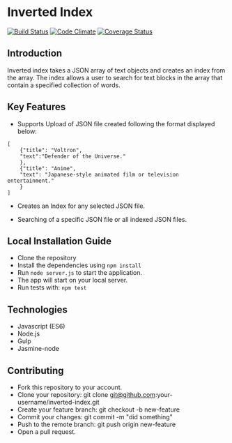 # Inverted Index
[![Build Status](https://travis-ci.org/andela-oakinwa/inverted-index.svg?branch=development)](https://travis-ci.org/andela-oakinwa/inverted-index)
[![Code Climate](https://codeclimate.com/github/andela-oakinwa/inverted-index/badges/gpa.svg)](https://codeclimate.com/github/andela-oakinwa/inverted-index)
[![Coverage Status](https://coveralls.io/repos/github/andela-oakinwa/inverted-index/badge.svg?branch=development)](https://coveralls.io/github/andela-oakinwa/inverted-index?branch=master)

## Introduction
Inverted index takes a JSON array of text objects and creates an index from the array. The index allows a user to search for text blocks in the array that contain a specified collection of words.

## Key Features
* Supports Upload of JSON file created following the format displayed below:

```
[
    {"title": "Voltron",
    "text":"Defender of the Universe."
    },
    {"title": "Anime",
    "text": "Japanese-style animated film or television entertainment."
    }
]
```
* Creates an Index for any selected JSON file.

* Searching of a specific JSON file or all indexed JSON files.

## Local Installation Guide
* Clone the repository
* Install the dependencies using  `npm install`
* Run `node server.js` to start the application.
* The app will start on your local server.
* Run tests with: `npm test`

## Technologies
* Javascript (ES6)
* Node.js
* Gulp
* Jasmine-node


## Contributing

* Fork this repository to your account.
* Clone your repository: git clone git@github.com:your-username/inverted-index.git
* Create your feature branch: git checkout -b new-feature
* Commit your changes: git commit -m "did something"
* Push to the remote branch: git push origin new-feature
* Open a pull request.

